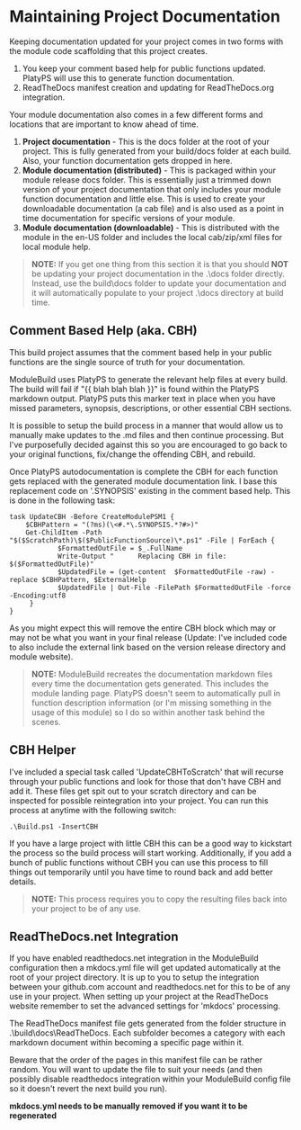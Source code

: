 # Maintaining Project Documentation
Keeping documentation updated for your project comes in two forms with the module code scaffolding that this project creates.

1. You keep your comment based help for public functions updated. PlatyPS will use this to generate function documentation.
2. ReadTheDocs manifest creation and updating for ReadTheDocs.org integration.

Your module documentation also comes in a few different forms and locations that are important to know ahead of time.

1. **Project documentation** - This is the docs folder at the root of your project. This is fully generated from your build/docs folder at each build. Also, your function documentation gets dropped in here.
2. **Module documentation (distributed)** - This is packaged within your module release docs folder. This is essentially just a trimmed down version of your project documentation that only includes your module function documentation and little else. This is used to create your downloadable documentation (a cab file) and is also used as a point in time documentation for specific versions of your module.
3. **Module documentation (downloadable)** - This is distributed with the module in the en-US folder and includes the local cab/zip/xml files for local module help.

>**NOTE:** If you get one thing from this section it is that you should **NOT** be updating your project documentation in the .\docs folder directly. Instead, use the build\docs folder to update your documentation and it will automatically populate to your project .\docs directory at build time.

## Comment Based Help (aka. CBH)
This build project assumes that the comment based help in your public functions are the single source of truth for your documentation.

ModuleBuild uses PlatyPS to generate the relevant help files at every build. The build will fail if "{{ blah blah blah }}" is found within the PlatyPS markdown output. PlatyPS puts this marker text in place when you have missed parameters, synopsis, descriptions, or other essential CBH sections.

It is possible to setup the build process in a manner that would allow us to manually make updates to the .md files and then continue processing. But I've purposefully decided against this so you are encouraged to go back to your original functions, fix/change the offending CBH, and rebuild.

Once PlatyPS autodocumentation is complete the CBH for each function gets replaced with the generated module documentation link. I base this replacement code on '.SYNOPSIS' existing in the comment based help. This is done in the following task:
```
task UpdateCBH -Before CreateModulePSM1 {
    $CBHPattern = "(?ms)(\<#.*\.SYNOPSIS.*?#>)"
    Get-ChildItem -Path "$($ScratchPath)\$($PublicFunctionSource)\*.ps1" -File | ForEach {
            $FormattedOutFile = $_.FullName
            Write-Output "      Replacing CBH in file: $($FormattedOutFile)"
            $UpdatedFile = (get-content  $FormattedOutFile -raw) -replace $CBHPattern, $ExternalHelp
            $UpdatedFile | Out-File -FilePath $FormattedOutFile -force -Encoding:utf8
     }
}
```

As you might expect this will remove the entire CBH block which may or may not be what you want in your final release (Update: I've included code to also include the external link based on the version release directory and module website).

>**NOTE:** ModuleBuild recreates the documentation markdown files every time the documentation gets generated. This includes the module landing page. PlatyPS doesn't seem to automatically pull in function description information (or I'm missing something in the usage of this module) so I do so within another task behind the scenes.

## CBH Helper
I've included a special task called 'UpdateCBHToScratch' that will recurse through your public functions and look for those that don't have CBH and add it. These files get spit out to your scratch directory and can be inspected for possible reintegration into your project. You can run this process at anytime with the following switch:

`.\Build.ps1 -InsertCBH`

If you have a large project with little CBH this can be a good way to kickstart the process so the build process will start working. Additionally, if you add a bunch of public functions without CBH you can use this process to fill things out temporarily until you have time to round back and add better details.

>**NOTE:** This process requires you to copy the resulting files back into your project to be of any use.

## ReadTheDocs.net Integration
If you have enabled readthedocs.net integration in the ModuleBuild configuration then a mkdocs.yml file will get updated automatically at the root of your project directory. It is up to you to setup the integration between your github.com account and readthedocs.net for this to be of any use in your project. When setting up your project at the ReadTheDocs website remember to set the advanced settings for 'mkdocs' processing.

The ReadTheDocs manifest file gets generated from the folder structure in .\build\docs\ReadTheDocs. Each subfolder becomes a category with each markdown document within becoming a specific page within it.

Beware that the order of the pages in this manifest file can be rather random. You will want to update the file to suit your needs (and then possibly disable readthedocs integration within your ModuleBuild config file so it doesn't revert the next build you run).

**mkdocs.yml needs to be manually removed if you want it to be regenerated**